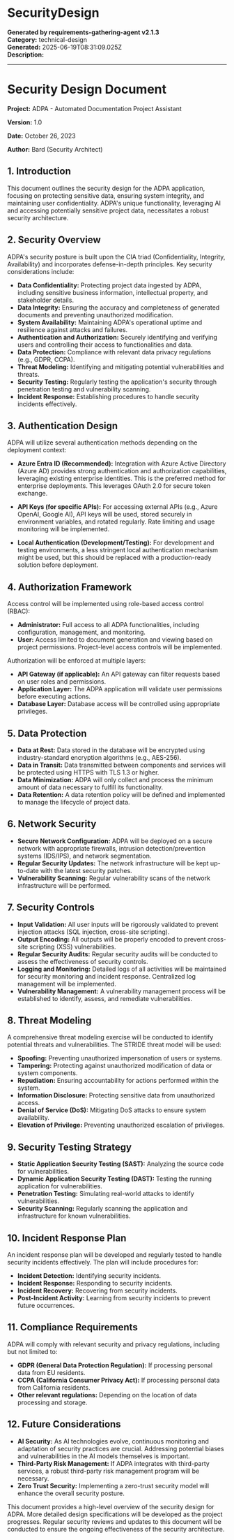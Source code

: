 # SecurityDesign

**Generated by requirements-gathering-agent v2.1.3**  
**Category:** technical-design  
**Generated:** 2025-06-19T08:31:09.025Z  
**Description:** 

---

# Security Design Document

**Project:** ADPA - Automated Documentation Project Assistant

**Version:** 1.0

**Date:** October 26, 2023

**Author:** Bard (Security Architect)


## 1. Introduction

This document outlines the security design for the ADPA application, focusing on protecting sensitive data, ensuring system integrity, and maintaining user confidentiality.  ADPA's unique functionality, leveraging AI and accessing potentially sensitive project data, necessitates a robust security architecture.


## 2. Security Overview

ADPA's security posture is built upon the CIA triad (Confidentiality, Integrity, Availability) and incorporates defense-in-depth principles.  Key security considerations include:

* **Data Confidentiality:** Protecting project data ingested by ADPA, including sensitive business information, intellectual property, and stakeholder details.
* **Data Integrity:** Ensuring the accuracy and completeness of generated documents and preventing unauthorized modification.
* **System Availability:** Maintaining ADPA's operational uptime and resilience against attacks and failures.
* **Authentication and Authorization:** Securely identifying and verifying users and controlling their access to functionalities and data.
* **Data Protection:** Compliance with relevant data privacy regulations (e.g., GDPR, CCPA).
* **Threat Modeling:** Identifying and mitigating potential vulnerabilities and threats.
* **Security Testing:** Regularly testing the application's security through penetration testing and vulnerability scanning.
* **Incident Response:** Establishing procedures to handle security incidents effectively.


## 3. Authentication Design

ADPA will utilize several authentication methods depending on the deployment context:

* **Azure Entra ID (Recommended):**  Integration with Azure Active Directory (Azure AD) provides strong authentication and authorization capabilities, leveraging existing enterprise identities. This is the preferred method for enterprise deployments.  This leverages OAuth 2.0 for secure token exchange.

* **API Keys (for specific APIs):**  For accessing external APIs (e.g., Azure OpenAI, Google AI), API keys will be used, stored securely in environment variables, and rotated regularly.  Rate limiting and usage monitoring will be implemented.

* **Local Authentication (Development/Testing):** For development and testing environments, a less stringent local authentication mechanism might be used, but this should be replaced with a production-ready solution before deployment.


## 4. Authorization Framework

Access control will be implemented using role-based access control (RBAC):

* **Administrator:** Full access to all ADPA functionalities, including configuration, management, and monitoring.
* **User:** Access limited to document generation and viewing based on project permissions.  Project-level access controls will be implemented.

Authorization will be enforced at multiple layers:

* **API Gateway (if applicable):**  An API gateway can filter requests based on user roles and permissions.
* **Application Layer:** The ADPA application will validate user permissions before executing actions.
* **Database Layer:** Database access will be controlled using appropriate privileges.


## 5. Data Protection

* **Data at Rest:** Data stored in the database will be encrypted using industry-standard encryption algorithms (e.g., AES-256).
* **Data in Transit:** Data transmitted between components and services will be protected using HTTPS with TLS 1.3 or higher.
* **Data Minimization:** ADPA will only collect and process the minimum amount of data necessary to fulfill its functionality.
* **Data Retention:**  A data retention policy will be defined and implemented to manage the lifecycle of project data.


## 6. Network Security

* **Secure Network Configuration:** ADPA will be deployed on a secure network with appropriate firewalls, intrusion detection/prevention systems (IDS/IPS), and network segmentation.
* **Regular Security Updates:**  The network infrastructure will be kept up-to-date with the latest security patches.
* **Vulnerability Scanning:** Regular vulnerability scans of the network infrastructure will be performed.


## 7. Security Controls

* **Input Validation:**  All user inputs will be rigorously validated to prevent injection attacks (SQL injection, cross-site scripting).
* **Output Encoding:**  All outputs will be properly encoded to prevent cross-site scripting (XSS) vulnerabilities.
* **Regular Security Audits:**  Regular security audits will be conducted to assess the effectiveness of security controls.
* **Logging and Monitoring:**  Detailed logs of all activities will be maintained for security monitoring and incident response.  Centralized log management will be implemented.
* **Vulnerability Management:** A vulnerability management process will be established to identify, assess, and remediate vulnerabilities.


## 8. Threat Modeling

A comprehensive threat modeling exercise will be conducted to identify potential threats and vulnerabilities.  The STRIDE threat model will be used:

* **Spoofing:**  Preventing unauthorized impersonation of users or systems.
* **Tampering:**  Protecting against unauthorized modification of data or system components.
* **Repudiation:**  Ensuring accountability for actions performed within the system.
* **Information Disclosure:**  Protecting sensitive data from unauthorized access.
* **Denial of Service (DoS):**  Mitigating DoS attacks to ensure system availability.
* **Elevation of Privilege:**  Preventing unauthorized escalation of privileges.


## 9. Security Testing Strategy

* **Static Application Security Testing (SAST):**  Analyzing the source code for vulnerabilities.
* **Dynamic Application Security Testing (DAST):**  Testing the running application for vulnerabilities.
* **Penetration Testing:**  Simulating real-world attacks to identify vulnerabilities.
* **Security Scanning:**  Regularly scanning the application and infrastructure for known vulnerabilities.


## 10. Incident Response Plan

An incident response plan will be developed and regularly tested to handle security incidents effectively.  The plan will include procedures for:

* **Incident Detection:**  Identifying security incidents.
* **Incident Response:**  Responding to security incidents.
* **Incident Recovery:**  Recovering from security incidents.
* **Post-Incident Activity:**  Learning from security incidents to prevent future occurrences.


## 11. Compliance Requirements

ADPA will comply with relevant security and privacy regulations, including but not limited to:

* **GDPR (General Data Protection Regulation):**  If processing personal data from EU residents.
* **CCPA (California Consumer Privacy Act):**  If processing personal data from California residents.
* **Other relevant regulations:**  Depending on the location of data processing and storage.


## 12. Future Considerations

* **AI Security:**  As AI technologies evolve, continuous monitoring and adaptation of security practices are crucial.  Addressing potential biases and vulnerabilities in the AI models themselves is important.
* **Third-Party Risk Management:**  If ADPA integrates with third-party services, a robust third-party risk management program will be necessary.
* **Zero Trust Security:**  Implementing a zero-trust security model will enhance the overall security posture.


This document provides a high-level overview of the security design for ADPA.  More detailed design specifications will be developed as the project progresses.  Regular security reviews and updates to this document will be conducted to ensure the ongoing effectiveness of the security architecture.
